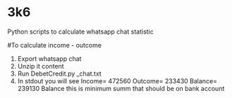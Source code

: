 # 3k6
Python scripts to calculate whatsapp chat statistic

#To calculate income - outcome
1) Export whatsapp chat
2) Unzip it content
3) Run DebetCredit.py _chat.txt
4) In stdout you will see 
Income= 472560 Outcome= 233430 Balance= 239130
Balance this is minimum summ that should be on bank account
